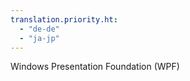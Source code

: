 ```yaml
---
translation.priority.ht: 
  - "de-de"
  - "ja-jp"
---
```

Windows Presentation Foundation (WPF)